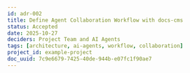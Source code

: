 ```yaml
---
id: adr-002
title: Define Agent Collaboration Workflow with docs-cms
status: Accepted
date: 2025-10-27
deciders: Project Team and AI Agents
tags: [architecture, ai-agents, workflow, collaboration]
project_id: example-project
doc_uuid: 7c9e6679-7425-40de-944b-e07fc1f90ae7
---
```

